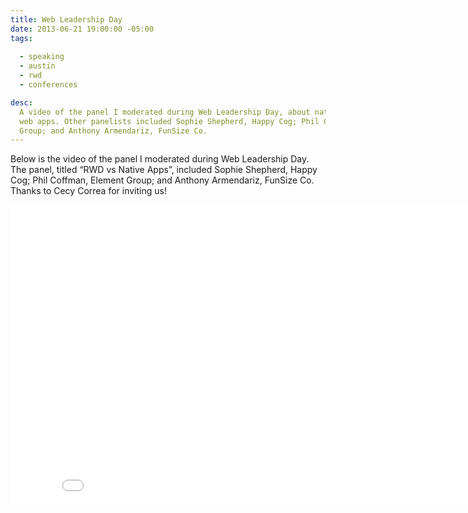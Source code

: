 ```yaml
---
title: Web Leadership Day
date: 2013-06-21 19:00:00 -05:00
tags:
  
  - speaking
  - austin
  - rwd
  - conferences

desc:
  A video of the panel I moderated during Web Leadership Day, about native versus
  web apps. Other panelists included Sophie Shepherd, Happy Cog; Phil Coffman, Element
  Group; and Anthony Armendariz, FunSize Co.
---
```


Below is the video of the panel I moderated during Web Leadership Day. The panel, titled “RWD vs Native Apps”, included Sophie Shepherd, Happy Cog; Phil Coffman, Element Group; and Anthony Armendariz, FunSize Co. Thanks to Cecy Correa for inviting us!

<div class="full">
<iframe width="853" height="480" src="//www.youtube.com/embed/G6vl5vLz3bo" frameborder="0" allowfullscreen></iframe>
</div>
